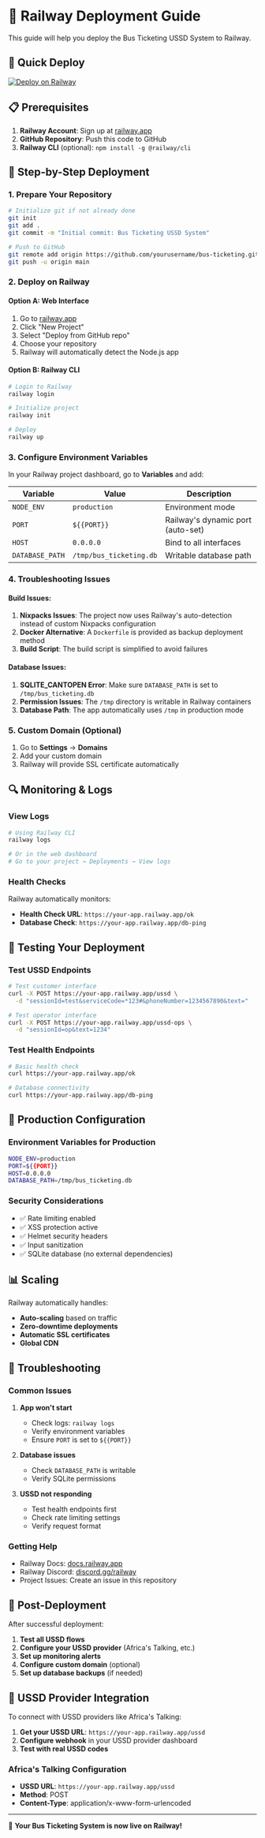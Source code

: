 # 🚂 Railway Deployment Guide

This guide will help you deploy the Bus Ticketing USSD System to Railway.

## 🚀 Quick Deploy

[![Deploy on Railway](https://railway.app/button.svg)](https://railway.app/template/deploy)

## 📋 Prerequisites

1. **Railway Account**: Sign up at [railway.app](https://railway.app)
2. **GitHub Repository**: Push this code to GitHub
3. **Railway CLI** (optional): `npm install -g @railway/cli`

## 🔧 Step-by-Step Deployment

### 1. Prepare Your Repository

```bash
# Initialize git if not already done
git init
git add .
git commit -m "Initial commit: Bus Ticketing USSD System"

# Push to GitHub
git remote add origin https://github.com/yourusername/bus-ticketing.git
git push -u origin main
```

### 2. Deploy on Railway

#### Option A: Web Interface
1. Go to [railway.app](https://railway.app)
2. Click "New Project"
3. Select "Deploy from GitHub repo"
4. Choose your repository
5. Railway will automatically detect the Node.js app

#### Option B: Railway CLI
```bash
# Login to Railway
railway login

# Initialize project
railway init

# Deploy
railway up
```

### 3. Configure Environment Variables

In your Railway project dashboard, go to **Variables** and add:

| Variable | Value | Description |
|----------|-------|-------------|
| `NODE_ENV` | `production` | Environment mode |
| `PORT` | `${{PORT}}` | Railway's dynamic port (auto-set) |
| `HOST` | `0.0.0.0` | Bind to all interfaces |
| `DATABASE_PATH` | `/tmp/bus_ticketing.db` | Writable database path |

### 4. Troubleshooting Issues

#### Build Issues:
1. **Nixpacks Issues**: The project now uses Railway's auto-detection instead of custom Nixpacks configuration
2. **Docker Alternative**: A `Dockerfile` is provided as backup deployment method
3. **Build Script**: The build script is simplified to avoid failures

#### Database Issues:
1. **SQLITE_CANTOPEN Error**: Make sure `DATABASE_PATH` is set to `/tmp/bus_ticketing.db`
2. **Permission Issues**: The `/tmp` directory is writable in Railway containers
3. **Database Path**: The app automatically uses `/tmp` in production mode

### 5. Custom Domain (Optional)

1. Go to **Settings** → **Domains**
2. Add your custom domain
3. Railway will provide SSL certificate automatically

## 🔍 Monitoring & Logs

### View Logs
```bash
# Using Railway CLI
railway logs

# Or in the web dashboard
# Go to your project → Deployments → View logs
```

### Health Checks
Railway automatically monitors:
- **Health Check URL**: `https://your-app.railway.app/ok`
- **Database Check**: `https://your-app.railway.app/db-ping`

## 🧪 Testing Your Deployment

### Test USSD Endpoints
```bash
# Test customer interface
curl -X POST https://your-app.railway.app/ussd \
  -d "sessionId=test&serviceCode=*123#&phoneNumber=1234567890&text="

# Test operator interface
curl -X POST https://your-app.railway.app/ussd-ops \
  -d "sessionId=op&text=1234"
```

### Test Health Endpoints
```bash
# Basic health check
curl https://your-app.railway.app/ok

# Database connectivity
curl https://your-app.railway.app/db-ping
```

## 🔧 Production Configuration

### Environment Variables for Production
```bash
NODE_ENV=production
PORT=${{PORT}}
HOST=0.0.0.0
DATABASE_PATH=/tmp/bus_ticketing.db
```

### Security Considerations
- ✅ Rate limiting enabled
- ✅ XSS protection active
- ✅ Helmet security headers
- ✅ Input sanitization
- ✅ SQLite database (no external dependencies)

## 📊 Scaling

Railway automatically handles:
- **Auto-scaling** based on traffic
- **Zero-downtime deployments**
- **Automatic SSL certificates**
- **Global CDN**

## 🚨 Troubleshooting

### Common Issues

1. **App won't start**
   - Check logs: `railway logs`
   - Verify environment variables
   - Ensure `PORT` is set to `${{PORT}}`

2. **Database issues**
   - Check `DATABASE_PATH` is writable
   - Verify SQLite permissions

3. **USSD not responding**
   - Test health endpoints first
   - Check rate limiting settings
   - Verify request format

### Getting Help
- Railway Docs: [docs.railway.app](https://docs.railway.app)
- Railway Discord: [discord.gg/railway](https://discord.gg/railway)
- Project Issues: Create an issue in this repository

## 🎯 Post-Deployment

After successful deployment:

1. **Test all USSD flows**
2. **Configure your USSD provider** (Africa's Talking, etc.)
3. **Set up monitoring alerts**
4. **Configure custom domain** (optional)
5. **Set up database backups** (if needed)

## 📱 USSD Provider Integration

To connect with USSD providers like Africa's Talking:

1. **Get your USSD URL**: `https://your-app.railway.app/ussd`
2. **Configure webhook** in your USSD provider dashboard
3. **Test with real USSD codes**

### Africa's Talking Configuration
- **USSD URL**: `https://your-app.railway.app/ussd`
- **Method**: POST
- **Content-Type**: application/x-www-form-urlencoded

---

🎉 **Your Bus Ticketing System is now live on Railway!**
